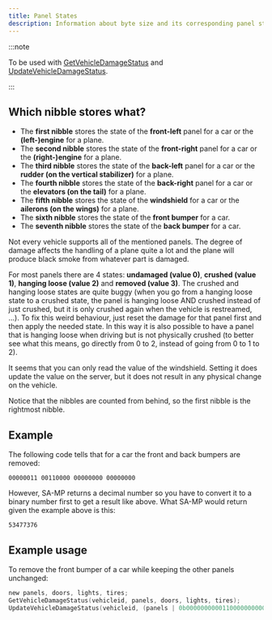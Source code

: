 ```yaml
---
title: Panel States
description: Information about byte size and its corresponding panel state bits.
---
```


:::note

To be used with [GetVehicleDamageStatus](../functions/GetVehicleDamageStatus) and [UpdateVehicleDamageStatus](../functions/UpdateVehicleDamageStatus).

:::

## Which nibble stores what?

- The **first nibble** stores the state of the **front-left** panel for a car or the **(left-)engine** for a plane.
- The **second nibble** stores the state of the **front-right** panel for a car or the **(right-)engine** for a plane.
- The **third nibble** stores the state of the **back-left** panel for a car or the **rudder (on the vertical stabilizer)** for a plane.
- The **fourth nibble** stores the state of the **back-right** panel for a car or the **elevators (on the tail)** for a plane.
- The **fifth nibble** stores the state of the **windshield** for a car or the **ailerons (on the wings)** for a plane.
- The **sixth nibble** stores the state of the **front bumper** for a car.
- The **seventh nibble** stores the state of the **back bumper** for a car.

Not every vehicle supports all of the mentioned panels. The degree of damage affects the handling of a plane quite a lot and the plane will produce black smoke from whatever part is damaged.

For most panels there are 4 states: **undamaged (value 0)**, **crushed (value 1)**, **hanging loose (value 2)** and **removed (value 3)**. The crushed and hanging loose states are quite buggy (when you go from a hanging loose state to a crushed state, the panel is hanging loose AND crushed instead of just crushed, but it is only crushed again when the vehicle is restreamed, ...). To fix this weird behaviour, just reset the damage for that panel first and then apply the needed state. In this way it is also possible to have a panel that is hanging loose when driving but is not physically crushed (to better see what this means, go directly from 0 to 2, instead of going from 0 to 1 to 2).

It seems that you can only read the value of the windshield. Setting it does update the value on the server, but it does not result in any physical change on the vehicle.

Notice that the nibbles are counted from behind, so the first nibble is the rightmost nibble.

## Example

The following code tells that for a car the front and back bumpers are removed:

`00000011 00110000 00000000 00000000`

However, SA-MP returns a decimal number so you have to convert it to a binary number first to get a result like above. What SA-MP would return given the example above is this:

`53477376`

## Example usage

To remove the front bumper of a car while keeping the other panels unchanged:

```c
new panels, doors, lights, tires;
GetVehicleDamageStatus(vehicleid, panels, doors, lights, tires);
UpdateVehicleDamageStatus(vehicleid, (panels | 0b00000000001100000000000000000000), doors, lights, tires); // The '0b' part means that the following number is in binary. Just the same way that '0x' indicates a hexadecimal number.
```
